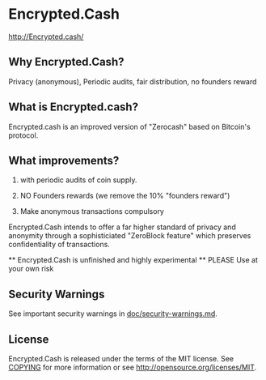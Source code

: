 Encrypted.Cash
==============

http://Encrypted.cash/

Why Encrypted.Cash?
-------------------

Privacy (anonymous), Periodic audits, fair distribution, no founders reward

What is Encrypted.cash?
-----------------------

Encrypted.cash is an improved version of "Zerocash" based on Bitcoin's protocol.

What improvements?
------------------

1) with periodic audits of coin supply.

2) NO Founders rewards (we remove the 10% "founders reward")

3) Make anonymous transactions compulsory

Encrypted.Cash intends to offer a far higher standard of privacy and anonymity through a sophisticiated "ZeroBlock feature" which preserves confidentiality of transactions.

** Encrypted.Cash is unfinished and highly experimental ** PLEASE Use at your own risk



Security Warnings
-----------------

See important security warnings in
[doc/security-warnings.md](doc/security-warnings.md).

License
-------

Encrypted.Cash is released under the terms of the MIT license. See [COPYING](COPYING) for more
information or see http://opensource.org/licenses/MIT.

